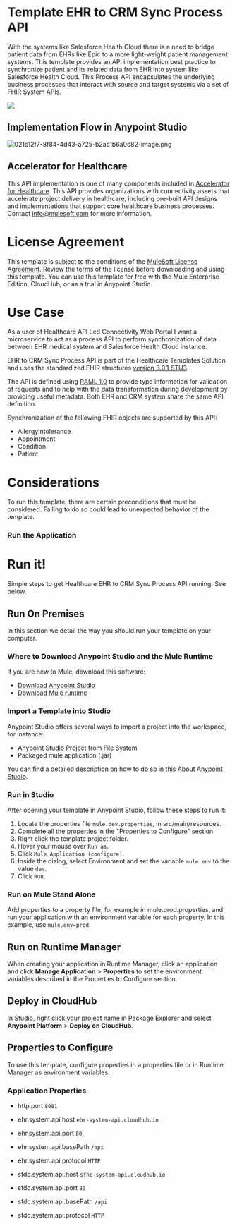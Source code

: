# Template EHR to CRM Sync Process API

With the systems like Salesforce Health Cloud there is a need to bridge patient data from EHRs like Epic to a more light-weight patient management systems. This template provides an API implementation best practice to synchronize patient and its related data from EHR into system like Salesforce Health Cloud. This Process API encapsulates the underlying business processes that interact with source and target systems via a set of FHIR System APIs.

![](https://www.lucidchart.com/publicSegments/view/6c0eab9d-b684-43bd-96c5-61b323fd6399/image.png)

## Implementation Flow in Anypoint Studio

![021c12f7-8f84-4d43-a725-b2ac1b6a0c82-image.png](https://exchange2-file-upload-service-kprod.s3.us-east-1.amazonaws.com:443/021c12f7-8f84-4d43-a725-b2ac1b6a0c82-image.png)

## Accelerator for Healthcare

This API implementation is one of many components included in [Accelerator for Healthcare](/exchange/68ef9520-24e9-4cf2-b2f5-620025690913/catalyst-accelerator-for-healthcare/). This API provides organizations with connectivity assets that accelerate project delivery in healthcare, including pre-built API designs and implementations that support core healthcare business processes. Contact [info@mulesoft.com](mailto:info@mulesoft.com) for more information.

# License Agreement 
This template is subject to the conditions of the [MuleSoft License Agreement](https://s3.amazonaws.com/templates-examples/AnypointTemplateLicense.pdf). Review the terms of the license before downloading and using this template. You can use this template for free with the Mule Enterprise Edition, CloudHub, or as a trial in Anypoint Studio. 

# Use Case

As a user of Healthcare API Led Connectivity Web Portal I want a microservice to act as a process API to perform synchronization of data between EHR medical system and Salesforce Health Cloud instance.

EHR to CRM Sync Process API is part of the Healthcare Templates Solution and uses the standardized FHIR structures [version 3.0.1 STU3](https://www.hl7.org/FHIR/index.html).

The API is defined using [RAML 1.0](http://raml.org/) to provide type information for validation of requests and to help with the data transformation during development by providing useful metadata.
Both EHR and CRM system share the same API definition.

Synchronization of the following FHIR objects are supported by this API:

 - AllergyIntolerance
 - Appointment
 - Condition
 - Patient

# Considerations

To run this template, there are certain preconditions that must be considered. Failing to do so could lead to unexpected behavior of the template.

### Run the Application


# Run it!
Simple steps to get Healthcare EHR to CRM Sync Process API running.
See below.

## Run On Premises
In this section we detail the way you should run your template on your computer.

### Where to Download Anypoint Studio and the Mule Runtime

If you are new to Mule, download this software:

- [Download Anypoint Studio](https://www.mulesoft.com/platform/studio)
- [Download Mule runtime](https://www.mulesoft.com/lp/dl/mule-esb-enterprise)

### Import a Template into Studio
Anypoint Studio offers several ways to import a project into the workspace, for instance: 

- Anypoint Studio Project from File System
- Packaged mule application (.jar)

You can find a detailed description on how to do so in this [About Anypoint Studio](https://docs.mulesoft.com/studio/7.3/).

### Run in Studio

After opening your template in Anypoint Studio, follow these steps to run it:

1. Locate the properties file `mule.dev.properties`, in src/main/resources.
2. Complete all the properties in the "Properties to Configure" section.
3. Right click the template project folder.
4. Hover your mouse over `Run as`.
5. Click `Mule Application (configure)`.
6. Inside the dialog, select Environment and set the variable `mule.env` to the value `dev`.
7. Click `Run`.

### Run on Mule Stand Alone
Add properties to a property file, for example in mule.prod.properties, and run your application with an environment variable for each property. In this example, use `mule.env=prod`.

## Run on Runtime Manager
When creating your application in Runtime Manager, click an application and click **Manage Application** > **Properties** to set the environment variables described in the Properties to Configure section.

## Deploy in CloudHub
In Studio, right click your project name in Package Explorer and select **Anypoint Platform** > **Deploy on CloudHub**.

## Properties to Configure
To use this template, configure properties in a properties file or in Runtime Manager as environment variables.

### Application Properties

- http.port `8081`

- ehr.system.api.host `ehr-system-api.cloudhub.io`
- ehr.system.api.port `80`
- ehr.system.api.basePath `/api`
- ehr.system.api.protocol `HTTP`

- sfdc.system.api.host `sfhc-system-api.cloudhub.io`
- sfdc.system.api.port `80`
- sfdc.system.api.basePath `/api`
- sfdc.system.api.protocol `HTTP`
